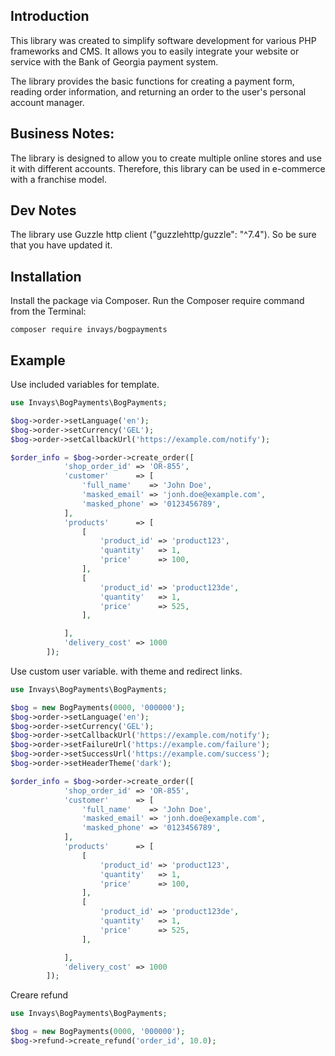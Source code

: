 ## Introduction

This library was created to simplify software development for various PHP frameworks and CMS. It allows you to easily integrate your website or service with the Bank of Georgia payment system.

The library provides the basic functions for creating a payment form, reading order information, and returning an order to the user's personal account manager.

## Business Notes:

The library is designed to allow you to create multiple online stores and use it with different accounts.
Therefore, this library can be used in e-commerce with a franchise model.

## Dev Notes

The library use Guzzle http client ("guzzlehttp/guzzle": "^7.4"). So be sure that you have updated it.

## Installation

Install the package via Composer. Run the Composer require command from the Terminal:

```
composer require invays/bogpayments
```

## Example

Use included variables for template.

```php
use Invays\BogPayments\BogPayments;

$bog->order->setLanguage('en');
$bog->order->setCurrency('GEL');
$bog->order->setCallbackUrl('https://example.com/notify');

$order_info = $bog->order->create_order([
            'shop_order_id' => 'OR-855',
            'customer'      => [
                'full_name'    => 'John Doe',
                'masked_email' => 'jonh.doe@example.com',
                'masked_phone' => '0123456789',
            ],
            'products'      => [
                [
                    'product_id' => 'product123',
                    'quantity'   => 1,
                    'price'      => 100,
                ],
                [
                    'product_id' => 'product123de',
                    'quantity'   => 1,
                    'price'      => 525,
                ],

            ],
            'delivery_cost' => 1000
        ]);
```

Use custom user variable. with theme and redirect links.

```php
use Invays\BogPayments\BogPayments;

$bog = new BogPayments(0000, '000000');
$bog->order->setLanguage('en');
$bog->order->setCurrency('GEL');
$bog->order->setCallbackUrl('https://example.com/notify');
$bog->order->setFailureUrl('https://example.com/failure');
$bog->order->setSuccessUrl('https://example.com/success');
$bog->order->setHeaderTheme('dark');

$order_info = $bog->order->create_order([
            'shop_order_id' => 'OR-855',
            'customer'      => [
                'full_name'    => 'John Doe',
                'masked_email' => 'jonh.doe@example.com',
                'masked_phone' => '0123456789',
            ],
            'products'      => [
                [
                    'product_id' => 'product123',
                    'quantity'   => 1,
                    'price'      => 100,
                ],
                [
                    'product_id' => 'product123de',
                    'quantity'   => 1,
                    'price'      => 525,
                ],

            ],
            'delivery_cost' => 1000
        ]);
```

Creare refund

```php
use Invays\BogPayments\BogPayments;

$bog = new BogPayments(0000, '000000');
$bog->refund->create_refund('order_id', 10.0);

```
